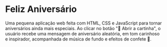 # Feliz Aniversário
Uma pequena aplicação web feita com HTML, CSS e JavaScript para tornar aniversários ainda mais especiais. Ao clicar no botão "🎁 Abrir a cartinha", o usuário recebe uma mensagem de aniversário aleatória, em tom carinhoso e inspirador, acompanhada de música de fundo e efeitos de confete 🎊.
